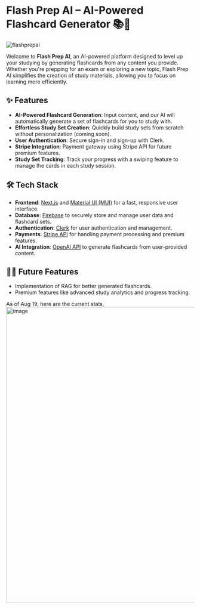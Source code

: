 # Flash Prep AI – AI-Powered Flashcard Generator 📚🤖
![flashprepai](https://github.com/user-attachments/assets/047fab2a-f48d-49ba-bab4-23559f4f7973)

Welcome to **Flash Prep AI**, an AI-powered platform designed to level up your studying by generating flashcards from any content you provide. Whether you're prepping for an exam or exploring a new topic, Flash Prep AI simplifies the creation of study materials, allowing you to focus on learning more efficiently.

## ✨ Features

- **AI-Powered Flashcard Generation**: Input content, and our AI will automatically generate a set of flashcards for you to study with.
- **Effortless Study Set Creation**: Quickly build study sets from scratch without personalization (coming soon).
- **User Authentication**: Secure sign-in and sign-up with Clerk.
- **Stripe Integration**: Payment gateway using Stripe API for future premium features.
- **Study Set Tracking**: Track your progress with a swiping feature to manage the cards in each study session.

## 🛠️ Tech Stack

- **Frontend**: [Next.js](https://nextjs.org/) and [Material UI (MUI)](https://mui.com/) for a fast, responsive user interface.
- **Database**: [Firebase](https://firebase.google.com/) to securely store and manage user data and flashcard sets.
- **Authentication**: [Clerk](https://clerk.dev/) for user authentication and management.
- **Payments**: [Stripe API](https://stripe.com/) for handling payment processing and premium features.
- **AI Integration**: [OpenAI API](https://openai.com/api/) to generate flashcards from user-provided content.

## 🧑‍💻 Future Features

- Implementation of RAG for better generated flashcards.
- Premium features like advanced study analytics and progress tracking.

As of Aug 19, here are the current stats,
<img width="793" alt="image" src="https://github.com/user-attachments/assets/724e5d36-c5a2-47b1-bed6-57ec55398042">
